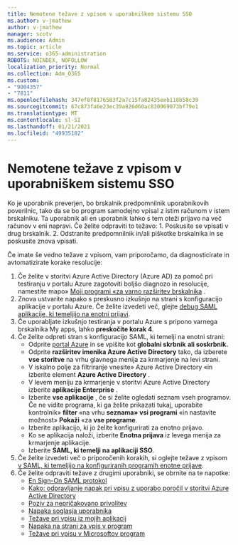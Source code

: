 ```yaml
---
title: Nemotene težave z vpisom v uporabniškem sistemu SSO
ms.author: v-jmathew
author: v-jmathew
manager: scotv
ms.audience: Admin
ms.topic: article
ms.service: o365-administration
ROBOTS: NOINDEX, NOFOLLOW
localization_priority: Normal
ms.collection: Adm_O365
ms.custom:
- "9004357"
- "7811"
ms.openlocfilehash: 347ef8f8176583f2a7c15fa82435eeb118b58c39
ms.sourcegitcommit: 67c873fa6e23ec39a826d60ac830969073bf79e1
ms.translationtype: MT
ms.contentlocale: sl-SI
ms.lasthandoff: 01/21/2021
ms.locfileid: "49935182"
---
```

# <a name="seamless-sso-user-sign-in-issues"></a>Nemotene težave z vpisom v uporabniškem sistemu SSO

Ko je uporabnik preverjen, bo brskalnik predpomnilnik uporabnikovih poverilnic, tako da se bo program samodejno vpisal z istim računom v istem brskalniku. Ta uporabnik ali en uporabnik lahko s tem oteži prijavo na več računov v eni napravi. Če želite odpraviti to težavo: 1. Poskusite se vpisati v drug brskalnik. 2. Odstranite predpomnilnik in/ali piškotke brskalnika in se poskusite znova vpisati.

Če imate še vedno težave z vpisom, vam priporočamo, da diagnosticirate in avtomatizirate korake resolucije:

1. Če želite v storitvi Azure Active Directory (Azure AD) za pomoč pri testiranju v portalu Azure zagotoviti boljšo diagnozo in resolucije, namestite mapo» [Moji programi «za varno razširitev brskalnika](https://docs.microsoft.com/azure/active-directory/manage-apps/access-panel-extension-problem-installing) .
2. Znova ustvarite napako s preskusno izkušnjo na strani s konfiguracijo aplikacije v portalu Azure. Če želite izvedeti več, glejte [debug SAML aplikacije, ki temeljijo na enotni prijavi](https://docs.microsoft.com/azure/active-directory/azuread-dev/howto-v1-debug-saml-sso-issues).
3. Če uporabljate izkušnjo testiranja v portalu Azure s pripono varnega brskalnika My apps, lahko **preskočite korak 4**.
4. Če želite odpreti stran s konfiguracijo SAML, ki temelji na enotni strani:
    - Odprite [portal Azure](https://portal.azure.com/) in se vpišite kot **globalni skrbnik** **ali soskrbnik.**
    - Odprite **razširitev imenika Azure Active Directory** tako, da izberete **vse storitve** na vrhu glavnega menija za krmarjenje na levi strani.
    - V iskalno polje za filtriranje vnesite» Azure Active Directory «in izberite element **Azure Active Directory** .
    - V levem meniju za krmarjenje v storitvi Azure Active Directory izberite **aplikacije Enterprise** .
    - Izberite **vse aplikacije** , če si želite ogledati seznam vseh programov. Če ne vidite programa, ki ga želite prikazati tukaj, uporabite kontrolnik» **filter** «na vrhu **seznama» vsi programi** «in nastavite možnost» **Pokaži** «za **vse programe**.
    - Izberite aplikacijo, ki jo želite konfigurirati za enotno prijavo.
    - Ko se aplikacija naloži, izberite **Enotna prijava** iz levega menija za krmarjenje aplikacije.
    - Izberite **SAML, ki temelji na aplikaciji SSO**.
5. Če želite izvedeti več o priporočenih korakih, si oglejte težave z vpisom [v SAML, ki temeljijo na konfiguriranih programih enotne prijave](https://docs.microsoft.com/azure/active-directory/manage-apps/application-sign-in-problem-federated-sso-gallery#application-not-found-in-directory).
6. Če želite odpraviti težave z drugimi uporabniki, se obrnite na te napotke:
    - [En Sign-On SAML protokol](https://docs.microsoft.com/azure/active-directory/develop/single-sign-on-saml-protocol)
    - [Kako: odpravljanje napak pri vpisu z uporabo poročil v storitvi Azure Active Directory](https://docs.microsoft.com/azure/active-directory/reports-monitoring/howto-troubleshoot-sign-in-errors)
    - [Poziv za nepričakovano privolitev](https://docs.microsoft.com/azure/active-directory/manage-apps/application-sign-in-unexpected-user-consent-prompt)
    - [Napaka soglasja uporabnika](https://docs.microsoft.com/azure/active-directory/manage-apps/application-sign-in-unexpected-user-consent-error)
    - [Težave pri vpisu iz mojih aplikacij](https://docs.microsoft.com/azure/active-directory/manage-apps/application-sign-in-other-problem-access-panel)
    - [Napaka na strani za vpis v program](https://docs.microsoft.com/azure/active-directory/manage-apps/application-sign-in-problem-application-error)
    - [Težave pri vpisu v Microsoftov program](https://docs.microsoft.com/azure/active-directory/manage-apps/application-sign-in-problem-first-party-microsoft)
